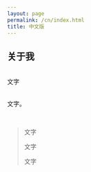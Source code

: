 ```yaml
---
layout: page
permalink: /cn/index.html
title: 中文版
---
```


## 关于我

<!-- <img src=.PNG" class="floatpic"> -->


<br>文字

<br>文字。

<br>

> 文字
>
> 文字
>
> 文字
